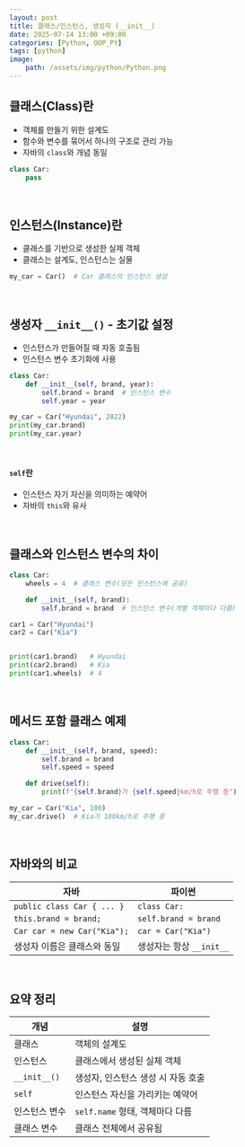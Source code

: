 ```yaml
---
layout: post
title: 클래스/인스턴스, 생성자 (__init__)
date: 2025-07-14 13:00 +09:00
categories: [Python, OOP_PY]
tags: [python]
image:
    path: /assets/img/python/Python.png
---
```


## 클래스(Class)란

- 객체를 만들기 위한 설계도
- 함수와 변수를 묶어서 하나의 구조로 관리 가능
- 자바의 `class`와 개념 동일

```python
class Car:
    pass
```

<br>

## 인스턴스(Instance)란

- 클래스를 기반으로 생성한 실제 객체
- 클래스는 설계도, 인스턴스는 실물

```python
my_car = Car()  # Car 클래스의 인스턴스 생성
```

<br>

## 생성자 `__init__()` - 초기값 설정

- 인스턴스가 만들어질 때 자동 호출됨
- 인스턴스 변수 초기화에 사용

```python
class Car:
    def __init__(self, brand, year):
        self.brand = brand  # 인스턴스 변수
        self.year = year

my_car = Car("Hyundai", 2022)
print(my_car.brand)
print(my_car.year)
```

<br>

#### `self`란

- 인스턴스 자기 자신을 의미하는 예약어
- 자바의 `this`와 유사

<br>

## 클래스와 인스턴스 변수의 차이

```python
class Car:
    wheels = 4  # 클래스 변수(모든 인스턴스에 공유)

    def __init__(self, brand):
        self.brand = brand  # 인스턴스 변수(개별 객체마다 다름)

car1 = Car("Hyundai")
car2 = Car("Kia")


print(car1.brand)   # Hyundai
print(car2.brand)   # Kia
print(car1.wheels)  # 4
```

<br>

## 메서드 포함 클래스 예제

```python
class Car:
    def __init__(self, brand, speed):
        self.brand = brand
        self.speed = speed

    def drive(self):
        print(f"{self.brand}가 {self.speed}km/h로 주행 중")

my_car = Car("Kia", 100)
my_car.drive()  # Kia가 100km/h로 주행 중
```

<br>

## 자바와의 비교


| 자바                          | 파이썬                  |
| --------------------------- | -------------------- |
| `public class Car { ... }`  | `class Car:`         |
| `this.brand = brand;`       | `self.brand = brand` |
| `Car car = new Car("Kia");` | `car = Car("Kia")`   |
| 생성자 이름은 클래스와 동일             | 생성자는 항상 `__init__`   |

<br>

## 요약 정리

| 개념           | 설명                      |
| ------------ | ----------------------- |
| 클래스          | 객체의 설계도                 |
| 인스턴스         | 클래스에서 생성된 실체 객체         |
| `__init__()` | 생성자, 인스턴스 생성 시 자동 호출    |
| `self`       | 인스턴스 자신을 가리키는 예약어       |
| 인스턴스 변수      | `self.name` 형태, 객체마다 다름 |
| 클래스 변수       | 클래스 전체에서 공유됨            |
